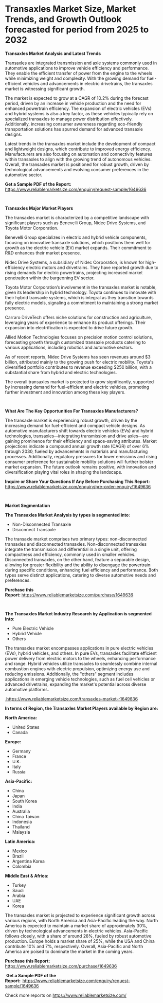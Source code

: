 <p><h1>Transaxles Market Size, Market Trends, and Growth Outlook forecasted for period from 2025 to 2032</h1></p><p><strong>Transaxles Market Analysis and Latest Trends</strong></p>
<p><p>Transaxles are integrated transmission and axle systems commonly used in automotive applications to improve vehicle efficiency and performance. They enable the efficient transfer of power from the engine to the wheels while minimizing weight and complexity. With the growing demand for fuel-efficient vehicles and advancements in electric drivetrains, the transaxles market is witnessing significant growth.</p><p>The market is expected to grow at a CAGR of 10.2% during the forecast period, driven by an increase in vehicle production and the need for enhanced powertrain efficiency. The expansion of electric vehicles (EVs) and hybrid systems is also a key factor, as these vehicles typically rely on specialized transaxles to manage power distribution effectively. Additionally, increasing consumer awareness regarding eco-friendly transportation solutions has spurred demand for advanced transaxle designs.</p><p>Latest trends in the transaxles market include the development of compact and lightweight designs, which contribute to improved energy efficiency. Manufacturers are also focusing on automation and connectivity features within transaxles to align with the growing trend of autonomous vehicles. Overall, the transaxles market is positioned for robust growth, driven by technological advancements and evolving consumer preferences in the automotive sector.</p></p>
<p><strong>Get a Sample PDF of the Report:&nbsp;</strong> <a href="https://www.reliablemarketsize.com/enquiry/request-sample/1649636?utm_campaign=2444&utm_medium=2&utm_source=Github&utm_content=ia&utm_term=09042025&utm_id=transaxles">https://www.reliablemarketsize.com/enquiry/request-sample/1649636</a></p>
<p>&nbsp;</p>
<p><strong>Transaxles Major Market Players</strong></p>
<p><p>The transaxles market is characterized by a competitive landscape with significant players such as Benevelli Group, Nidec Drive Systems, and Toyota Motor Corporation. </p><p>Benevelli Group specializes in electric and hybrid vehicle components, focusing on innovative transaxle solutions, which positions them well for growth as the electric vehicle (EV) market expands. Their commitment to R&D enhances their market presence.</p><p>Nidec Drive Systems, a subsidiary of Nidec Corporation, is known for high-efficiency electric motors and drivetrains. They have reported growth due to rising demands for electric powertrains, projecting increased market penetration within the burgeoning EV sector.</p><p>Toyota Motor Corporation’s involvement in the transaxles market is notable, given its leadership in hybrid technology. Toyota continues to innovate with their hybrid transaxle systems, which is integral as they transition towards fully electric models, signaling a commitment to maintaining a strong market presence.</p><p>Carraro DriveTech offers niche solutions for construction and agriculture, leveraging years of experience to enhance its product offerings. Their expansion into electrification is expected to drive future growth. </p><p>Allied Motion Technologies focuses on precision motion control solutions, forecasting growth through customized transaxle products catering to various applications, including robotics and automotive sectors.</p><p>As of recent reports, Nidec Drive Systems has seen revenues around $3 billion, attributed mainly to the growing push for electric mobility. Toyota's diversified portfolio contributes to revenue exceeding $250 billion, with a substantial share from hybrid and electric technologies.</p><p>The overall transaxles market is projected to grow significantly, supported by increasing demand for fuel-efficient and electric vehicles, promoting further investment and innovation among these key players.</p></p>
<p>&nbsp;</p>
<p><strong>What Are The Key Opportunities For Transaxles Manufacturers?</strong></p>
<p><p>The transaxle market is experiencing robust growth, driven by the increasing demand for fuel-efficient and compact vehicle designs. As automotive manufacturers shift towards electric vehicles (EVs) and hybrid technologies, transaxles—integrating transmission and drive axles—are gaining prominence for their efficiency and space-saving attributes. Market projections indicate a compound annual growth rate (CAGR) of over 6% through 2030, fueled by advancements in materials and manufacturing processes. Additionally, regulatory pressures for lower emissions and rising consumer preference for sustainable mobility solutions will further bolster market expansion. The future outlook remains positive, with innovation and diversification playing vital roles in shaping the landscape.</p></p>
<p><strong>Inquire or Share Your Questions If Any Before Purchasing This Report:</strong> <a href="https://www.reliablemarketsize.com/enquiry/pre-order-enquiry/1649636?utm_campaign=2444&utm_medium=2&utm_source=Github&utm_content=ia&utm_term=09042025&utm_id=transaxles">https://www.reliablemarketsize.com/enquiry/pre-order-enquiry/1649636</a></p>
<p>&nbsp;</p>
<p><strong>Market Segmentation</strong></p>
<p><strong>The Transaxles Market Analysis by types is segmented into:</strong></p>
<p><ul><li>Non-Disconnected Transaxle</li><li>Disconnect Transaxle</li></ul></p>
<p><p>The transaxle market comprises two primary types: non-disconnected transaxles and disconnected transaxles. Non-disconnected transaxles integrate the transmission and differential in a single unit, offering compactness and efficiency, commonly used in smaller vehicles. Disconnected transaxles, on the other hand, feature a separable design, allowing for greater flexibility and the ability to disengage the powertrain during specific conditions, enhancing fuel efficiency and performance. Both types serve distinct applications, catering to diverse automotive needs and preferences.</p></p>
<p><strong>Purchase this Report:&nbsp;</strong><a href="https://www.reliablemarketsize.com/purchase/1649636?utm_campaign=2444&utm_medium=2&utm_source=Github&utm_content=ia&utm_term=09042025&utm_id=transaxles">https://www.reliablemarketsize.com/purchase/1649636</a></p>
<p>&nbsp;</p>
<p><strong>The Transaxles Market Industry Research by Application is segmented into:</strong></p>
<p><ul><li>Pure Electric Vehicle</li><li>Hybrid Vehicle</li><li>Others</li></ul></p>
<p><p>The transaxles market encompasses applications in pure electric vehicles (EVs), hybrid vehicles, and others. In pure EVs, transaxles facilitate efficient power delivery from electric motors to the wheels, enhancing performance and range. Hybrid vehicles utilize transaxles to seamlessly combine internal combustion engines with electric propulsion, optimizing energy use and reducing emissions. Additionally, the "others" segment includes applications in emerging vehicle technologies, such as fuel cell vehicles or advanced drivetrains, expanding the market's potential across diverse automotive platforms.</p></p>
<p><a href="https://www.reliablemarketsize.com/transaxles-market-r1649636?utm_campaign=2444&utm_medium=2&utm_source=Github&utm_content=ia&utm_term=09042025&utm_id=transaxles">&nbsp;https://www.reliablemarketsize.com/transaxles-market-r1649636</a></p>
<p><strong>In terms of Region, the Transaxles Market Players available by Region are:</strong></p>
<p>
    <p> <strong> North America: </strong>
        <ul>
            <li>United States</li>
            <li>Canada</li>
        </ul>
        </p> 
    <p> <strong> Europe: </strong>
        <ul>
            <li>Germany</li>
            <li>France</li>
            <li>U.K.</li>
            <li>Italy</li>
            <li>Russia</li>
        </ul>
        </p> 
    <p> <strong> Asia-Pacific: </strong>
        <ul>
            <li>China</li>
            <li>Japan</li>
            <li>South Korea</li>
            <li>India</li>
            <li>Australia</li>
            <li>China Taiwan</li>
            <li>Indonesia</li>
            <li>Thailand</li>
            <li>Malaysia</li>
        </ul>
        </p> 
    <p> <strong> Latin America: </strong>
        <ul>
            <li>Mexico</li>
            <li>Brazil</li>
            <li>Argentina Korea</li>
            <li>Colombia</li>
        </ul>
        </p> 
    <p> <strong> Middle East & Africa: </strong>
        <ul>
            <li>Turkey</li>
            <li>Saudi</li>
            <li>Arabia</li>
            <li>UAE</li>
            <li>Korea</li>
        </ul>
    </p>
    </p>
<p><p>The transaxles market is projected to experience significant growth across various regions, with North America and Asia-Pacific leading the way. North America is expected to maintain a market share of approximately 30%, driven by technological advancements in electric vehicles. Asia-Pacific follows closely, with a share of around 28%, fueled by robust automotive production. Europe holds a market share of 25%, while the USA and China contribute 10% and 7%, respectively. Overall, Asia-Pacific and North America are poised to dominate the market in the coming years.</p></p>
<p><strong>Purchase this Report: </strong><a href="https://www.reliablemarketsize.com/purchase/1649636?utm_campaign=2444&utm_medium=2&utm_source=Github&utm_content=ia&utm_term=09042025&utm_id=transaxles">https://www.reliablemarketsize.com/purchase/1649636</a></p>
<p>&nbsp;<strong>Get a Sample PDF of the Report:&nbsp;&nbsp;</strong><a href="https://www.reliablemarketsize.com/enquiry/request-sample/1649636?utm_campaign=2444&utm_medium=2&utm_source=Github&utm_content=ia&utm_term=09042025&utm_id=transaxles">https://www.reliablemarketsize.com/enquiry/request-sample/1649636</a></p>
<p><strong></strong></p>
<p>Check more reports on <a href="https://www.reliablemarketsize.com/?utm_campaign=2444&utm_medium=2&utm_source=Github&utm_content=ia&utm_term=09042025&utm_id=transaxles">https://www.reliablemarketsize.com/</a></p>